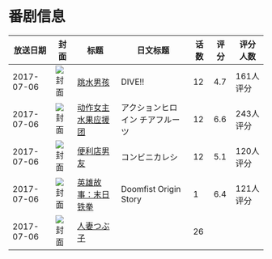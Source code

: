 # 番剧信息

|放送日期|封面|标题|日文标题|话数|评分|评分人数|
|---|---|---|---|---|---|---|
|2017-07-06|![封面](https://lain.bgm.tv/pic/cover/c/ae/ef/202267_1X1tC.jpg)|[跳水男孩](https://bangumi.tv/subject/202267)|DIVE!!|12|4.7|161人评分|
|2017-07-06|![封面](https://lain.bgm.tv/pic/cover/c/ea/2a/204483_3Q7dd.jpg)|[动作女主 水果应援团](https://bangumi.tv/subject/204483)|アクションヒロイン チアフルーツ|12|6.6|243人评分|
|2017-07-06|![封面](https://lain.bgm.tv/pic/cover/c/5b/ee/213509_87rSt.jpg)|[便利店男友](https://bangumi.tv/subject/213509)|コンビニカレシ|12|5.1|120人评分|
|2017-07-06|![封面](https://lain.bgm.tv/pic/cover/c/8b/9c/219166_rEaL1.jpg)|[英雄故事：末日铁拳](https://bangumi.tv/subject/219166)|Doomfist Origin Story|1|6.4|121人评分|
|2017-07-06|![封面](https://lain.bgm.tv/pic/cover/c/82/a1/399908_kVyfH.jpg)|[人妻つぶ子](https://bangumi.tv/subject/399908)||26|||
